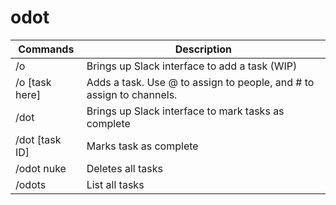 # odot


| Commands      | Description |
|----------|------------|
|/o| Brings up Slack interface to add a task (WIP) |
|/o [task here]| Adds a task. Use @ to assign to people, and # to assign to channels. |
|/dot| Brings up Slack interface to mark tasks as complete |
|/dot [task ID]| Marks task as complete |
|/odot nuke| Deletes all tasks |
|/odots| List all tasks|
